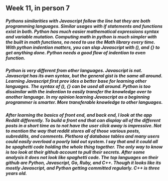 ## Week 11, in person 7

##### Pythons similarities with Javascript follow the line hat they are both programming languages. Similar usages with if statements and functions exist in both. Python has much easier mathematical expressions syntax and variable mutation. Computing math in python is much simpler with the built in math functions, no need to use the Math library every time. With python indention matters, you can slap Javascript with (), and {} to get anything done. Python needs a good flow of indention to even function. 
##### 
##### Python is very different from other languages. Javascript is not. Javascript has its own syntax, but the general gist is the same all around. Learning Javascript first prov    ides a better base for learning other languages. The syntax of (), {} can be used all around. Python is too dissimilar with the indention to easily transfer the knowledge over to another language. In my opinion learning Javascript as a beginning programmer is smarter. More transferable knowledge to other languages.    
#### 
##### After learning the basics of front end, and back end, I look at the app Reddit differently. To build a front end that can display all of the different posts in a short time as to not have the user click away is impressive. Not to mention the way that reddit stores all of those various posts, subreddits, and comments. Plethora of database tables and many users could easily overload a poorly laid out system. I say that and it could all be spaghetti code holding the whole thing together. The only way to know is too look at their github account to pull their secrets. After some analysis it does not look like spaghetti code. The top languages on their github are Python, Javascript, Go, Ruby, and C++. Though it looks like its mostly Javascript, and Python getting committed regularly. C++ is three years old.  